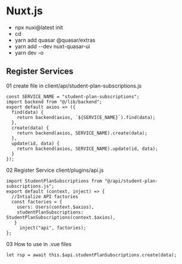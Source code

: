 # Nuxt.js

- npx nuxi@latest init <project-name>
- cd <project-name>
- yarn add quasar @quasar/extras
- yarn add --dev nuxt-quasar-ui
- yarn dev -o

## Register Services

01 create file in client/api/student-plan-subscriptions.js

```
const SERVICE_NAME = "student-plan-subscriptions";
import backend from "@/lib/backend";
export default axios => ({
  find(data) {
    return backend(axios, `${SERVICE_NAME}`).find(data);
  },
  create(data) {
    return backend(axios, SERVICE_NAME).create(data);
  },
  update(id, data) {
    return backend(axios, SERVICE_NAME).update(id, data);
  }
});

```

02 Register Service client/plugins/api.js

```
import StudentPlanSubscriptions from "@/api/student-plan-subscriptions.js";
export default (context, inject) => {
  //Intialize API factories
  const factories = {
    users: Users(context.$axios),
    studentPlanSubscriptions: StudentPlanSubscriptions(context.$axios),
   }
     inject("api", factories);
};

```

03 How to use in .vue files

```
let rsp = await this.$api.studentPlanSubscriptions.create(data);
```
